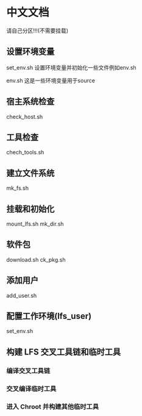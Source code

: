 # 中文文档

请自己分区!!!(不需要挂载)

## 设置环境变量
set_env.sh 设置环境变量并初始化一些文件例如env.sh

env.sh 这是一些环境变量用于source

## 宿主系统检查
check_host.sh

## 工具检查
chech_tools.sh

## 建立文件系统
mk_fs.sh

## 挂载和初始化
mount_lfs.sh
mk_dir.sh

## 软件包
download.sh
ck_pkg.sh

## 添加用户
add_user.sh

## 配置工作环境(lfs_user)
set_env.sh

## 构建 LFS 交叉工具链和临时工具
### 编译交叉工具链
### 交叉编译临时工具
### 进入 Chroot 并构建其他临时工具
